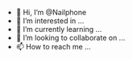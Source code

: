- 👋 Hi, I’m @Nailphone
- 👀 I’m interested in ...
- 🌱 I’m currently learning ...
- 💞️ I’m looking to collaborate on ...
- 📫 How to reach me ...

<!---
Nailphone/Nailphone is a ✨ special ✨ repository because its `README.md` (this file) appears on your GitHub profile.
You can click the Preview link to take a look at your changes.
--->
